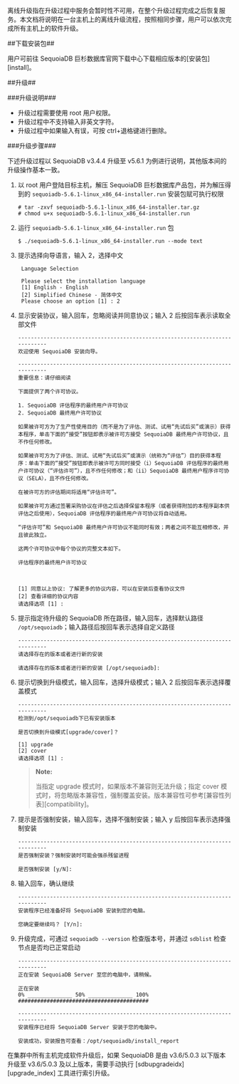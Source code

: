 [^_^]:
    离线升级

离线升级指在升级过程中服务会暂时性不可用，在整个升级过程完成之后恢复服务。本文档将说明在一台主机上的离线升级流程，按照相同步骤，用户可以依次完成所有主机上的软件升级。

##下载安装包##

用户可前往 SequoiaDB 巨杉数据库官网下载中心下载相应版本的[安装包][install]。

##升级##

###升级说明###

- 升级过程需要使用 root 用户权限。
- 升级过程中不支持输入非英文字符。
- 升级过程中如果输入有误，可按 ctrl+退格键进行删除。

###升级步骤###

下述升级过程以 SequoiaDB v3.4.4 升级至 v5.6.1 为例进行说明，其他版本间的升级操作基本一致。

1. 以 root 用户登陆目标主机，解压 SequoiaDB 巨杉数据库产品包，并为解压得到的 `sequoiadb-5.6.1-linux_x86_64-installer.run` 安装包赋可执行权限

    ```lang-bash
    # tar -zxvf sequoiadb-5.6.1-linux_x86_64-installer.tar.gz
    # chmod u+x sequoiadb-5.6.1-linux_x86_64-installer.run
    ```

2. 运行 `sequoiadb-5.6.1-linux_x86_64-installer.run` 包

   ```lang-bash
   $ ./sequoiadb-5.6.1-linux_x86_64-installer.run --mode text
   ```

3. 提示选择向导语言，输入 2，选择中文
 
   ```lang-text
    Language Selection
    
    Please select the installation language
    [1] English - English
    [2] Simplified Chinese - 简体中文
    Please choose an option [1] : 2
    ```

4. 显示安装协议，输入回车，忽略阅读并同意协议；输入 2 后按回车表示读取全部文件

    ```lang-text   
    ----------------------------------------------------------------------------
    欢迎使用 SequoiaDB 安装向导。
    
    ----------------------------------------------------------------------------
    重要信息：请仔细阅读
    
    下面提供了两个许可协议。
    
    1. SequoiaDB 评估程序的最终用户许可协议
    2. SequoiaDB 最终用户许可协议
    
    如果被许可方为了生产性使用目的（而不是为了评估、测试、试用“先试后买”或演示）获得本程序，单击下面的“接受”按钮即表示被许可方接受 SequoiaDB 最终用户许可协议，且不作任何修改。
    
    如果被许可方为了评估、测试、试用“先试后买”或演示（统称为“评估”）目的获得本程序：单击下面的“接受”按钮即表示被许可方同时接受（i）SequoiaDB 评估程序的最终用户许可协议（“评估许可”），且不作任何修改；和（ii）SequoiaDB 最终用户程序许可协议（SELA），且不作任何修改。
    
    在被许可方的评估期间将适用“评估许可”。
    
    如果被许可方通过签署采购协议在评估之后选择保留本程序（或者获得附加的本程序副本供评估之后使用），SequoiaDB 评估程序的最终用户许可协议将自动适用。
    
    “评估许可”和 SequoiaDB 最终用户许可协议不能同时有效；两者之间不能互相修改，并且彼此独立。
    
    这两个许可协议中每个协议的完整文本如下。
    
    评估程序的最终用户许可协议
    
    
    
    [1] 同意以上协议: 了解更多的协议内容，可以在安装后查看协议文件
    [2] 查看详细的协议内容
    请选择选项 [1] : 
    ```

5. 提示指定待升级的 SequoiaDB 所在路径，输入回车，选择默认路径 `/opt/sequoiadb`；输入路径后按回车表示选择自定义路径

    ```lang-text
    ----------------------------------------------------------------------------
    请选择存在的版本或者进行新的安装
    
    请选择存在的版本或者进行新的安装 [/opt/sequoiadb]: 
    ```

6. 提示切换到升级模式，输入回车，选择升级模式；输入 2 后按回车表示选择覆盖模式

    ```lang-text
    ----------------------------------------------------------------------------
    检测到/opt/sequoiadb下已有安装版本
    
    是否切换到升级模式[upgrade/cover]？
    
    [1] upgrade
    [2] cover
    请选择选项 [1] : 
    ```

    >**Note:**
    >
    > 当指定 upgrade 模式时，如果版本不兼容则无法升级；指定 cover 模式时，将忽略版本兼容性，强制覆盖安装。版本兼容性可参考[兼容性列表][compatibility]。

7. 提示是否强制安装，输入回车，选择不强制安装；输入 y 后按回车表示选择强制安装

    ```lang-text
    ----------------------------------------------------------------------------
    是否强制安装？强制安装时可能会强杀残留进程
    
    是否强制安装 [y/N]: 
    ```

8. 输入回车，确认继续

    ```lang-text
    ----------------------------------------------------------------------------
    安装程序已经准备好将 SequoiaDB 安装到您的电脑。
    
    您确定要继续吗？ [Y/n]: 
    ```

9. 升级完成，可通过 `sequoiadb --version` 检查版本号，并通过 `sdblist` 检查节点是否均已正常启动

    ```lang-text
    ----------------------------------------------------------------------------
    正在安装 SequoiaDB Server 至您的电脑中，请稍候。
    
    正在安装
    0% ______________ 50% ______________ 100%
    #########################################
    
    ----------------------------------------------------------------------------
    安装程序已经将 SequoiaDB Server 安装于您的电脑中。
    
    安装成功，安装报告可查看：/opt/sequoiadb/install_report
    ```

在集群中所有主机完成软件升级后，如果 SequoiaDB 是由 v3.6/5.0.3 以下版本升级至 v3.6/5.0.3 及以上版本，需要手动执行 [sdbupgradeidx][upgrade_index] 工具进行索引升级。

[^_^]:
    本文中用到的所有链接
[install]:http://download.sequoiadb.com/cn/
[upgrade_index]:manual/Distributed_Engine/Maintainance/Mgmt_Tools/upgrade_index.md
[report]:manual/Distributed_Engine/Maintainance/Mgmt_Tools/upgrade_index.md#示例
[compatibility]:manual/Distributed_Engine/Maintainance/Upgrade/compatibility.md